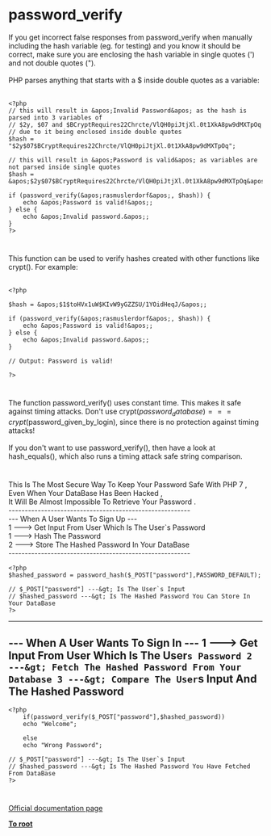 # password_verify



If you get incorrect false responses from password_verify when manually including the hash variable (eg. for testing) and you know it should be correct, make sure you are enclosing the hash variable in single quotes (&apos;) and not double quotes (").<br><br>PHP parses anything that starts with a $ inside double quotes as a variable:<br><br>

```
<?php
// this will result in &apos;Invalid Password&apos; as the hash is parsed into 3 variables of
// $2y, $07 and $BCryptRequires22Chrcte/VlQH0piJtjXl.0t1XkA8pw9dMXTpOq
// due to it being enclosed inside double quotes
$hash = "$2y$07$BCryptRequires22Chrcte/VlQH0piJtjXl.0t1XkA8pw9dMXTpOq";

// this will result in &apos;Password is valid&apos; as variables are not parsed inside single quotes
$hash = &apos;$2y$07$BCryptRequires22Chrcte/VlQH0piJtjXl.0t1XkA8pw9dMXTpOq&apos;;

if (password_verify(&apos;rasmuslerdorf&apos;, $hash)) {
    echo &apos;Password is valid!&apos;;
} else {
    echo &apos;Invalid password.&apos;;
}
?>
```
  

#

This function can be used to verify hashes created with other functions like crypt(). For example:<br><br>

```
<?php

$hash = &apos;$1$toHVx1uW$KIvW9yGZZSU/1YOidHeqJ/&apos;;

if (password_verify(&apos;rasmuslerdorf&apos;, $hash)) {
    echo &apos;Password is valid!&apos;;
} else {
    echo &apos;Invalid password.&apos;;
}

// Output: Password is valid!

?>
```
  

#

The function password_verify() uses constant time. This makes it safe against timing attacks. Don&apos;t use crypt($password_database) === crypt($password_given_by_login), since there is no protection against timing attacks!<br><br>If you don&apos;t want to use password_verify(), then have a look at hash_equals(), which also runs a timing attack safe string comparison.  

#

This Is The Most Secure Way To Keep Your Password Safe With PHP 7 , <br>Even When Your DataBase Has Been Hacked ,<br>It Will Be Almost Impossible To Retrieve Your Password .<br>--------------------------------------------------------<br>--- When A User Wants To Sign Up ---<br>1 ---&gt; Get Input From User Which Is The User`s Password<br>1 ---&gt; Hash The Password<br>2 ---&gt; Store The Hashed Password In Your DataBase<br>--------------------------------------------------------<br>

```
<?php
$hashed_password = password_hash($_POST["password"],PASSWORD_DEFAULT);

// $_POST["password"] ---&gt; Is The User`s Input
// $hashed_password ---&gt; Is The Hashed Password You Can Store In Your DataBase
?>
```

--------------------------------------------------------
--- When A User Wants To Sign In ---
1 ---&gt; Get Input From User Which Is The User`s Password
2 ---&gt; Fetch The Hashed Password From Your Database
3 ---&gt; Compare The User`s Input And The Hashed Password 
--------------------------------------------------------


```
<?php
    if(password_verify($_POST["password"],$hashed_password))
    echo "Welcome"; 

    else
    echo "Wrong Password";

// $_POST["password"] ---&gt; Is The User`s Input
// $hashed_password ---&gt; Is The Hashed Password You Have Fetched From DataBase
?>
```
  

#

[Official documentation page](https://www.php.net/manual/en/function.password-verify.php)

**[To root](/README.md)**
